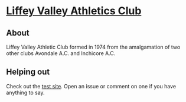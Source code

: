 # [Liffey Valley Athletics Club](http://liffeyvalleyac.com)

## About

Liffey Valley Athletic Club formed in 1974 from the amalgamation of two other clubs Avondale A.C. and Inchicore A.C.

## Helping out

Check out the [test site](http://lvac.grff.in). Open an issue or comment on one if you have anything to say.
